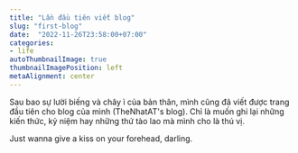 ```yaml
---
title: "Lần đầu tiên viết blog"
slug: "first-blog"
date:  "2022-11-26T23:58:00+07:00"
categories:
- life
autoThumbnailImage: true
thumbnailImagePosition: left
metaAlignment: center
---
```


Sau bao sự lười biếng và chây ì của bản thân, mình cũng đã viết được trang đầu tiên cho blog của mình (TheNhatAT's blog). 
Chỉ là muốn ghi lại những kiến thức, kỷ niệm hay những thứ tào lao mà mình cho là thú vị. <br>

Just wanna give a kiss on your forehead, darling.